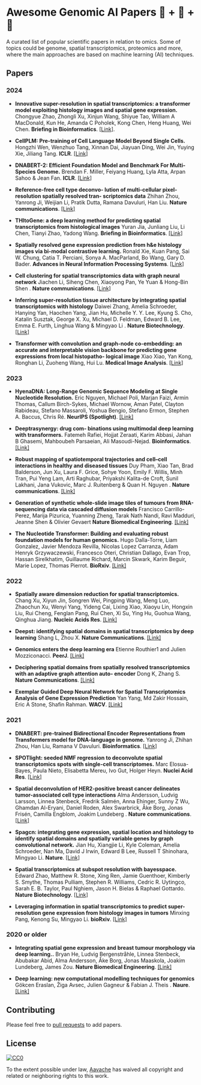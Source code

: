 # Awesome Genomic AI Papers 🦠 + 🤖 + 📄

A curated list of popular scientific papers in relation to omics. Some of topics could be genome, spatial transcriptomics, proteomics and more, where the main approaches are based on machine learning (AI) techniques.

## Papers

### 2024
- **Innovative super-resolution in spatial transcriptomics: a transformer model exploiting histology images and spatial gene expression.** Chongyue Zhao, Zhongli Xu, Xinjun Wang, Shiyue Tao, William A MacDonald, Kun He, Amanda C Poholek, Kong Chen, Heng Huang, Wei Chen. **Briefing in Bioinformatics**. [[Link]](https://academic.oup.com/bib/article/25/2/bbae052/7618072).

- **CellPLM: Pre-training of Cell Language Model Beyond Single Cells.** Hongzhi Wen, Wenzhuo Tang, Xinnan Dai, Jiayuan Ding, Wei Jin, Yuying Xie, Jiliang Tang. **ICLR**. [[Link]](https://openreview.net/forum?id=BKXvPDekud)

- **DNABERT-2: Efficient Foundation Model and Benchmark For Multi-Species Genome.** Brendan F. Miller, Feiyang Huang, Lyla Atta, Arpan Sahoo & Jean Fan. **ICLR**. [[Link]](https://arxiv.org/abs/2306.15006)

- **Reference-free cell type deconvo- lution of multi-cellular pixel-resolution spatially resolved tran- scriptomics data** Zhihan Zhou, Yanrong Ji, Weijian Li, Pratik Dutta, Ramana Davuluri, Han Liu. **Nature communications**. [[Link]](https://www.nature.com/articles/s41467-022-30033-z)

- **THItoGene: a deep learning method for predicting spatial transcriptomics from histological images** Yuran Jia, Junliang Liu, Li Chen, Tianyi Zhao, Yadong Wang. **Briefing in Bioinformatics**. [[Link]](https://academic.oup.com/bib/article/25/1/bbad464/7494746)

- **Spatially resolved gene expression prediction from h&e histology images via bi-modal contrastive learning.** Ronald Xie, Kuan Pang, Sai W. Chung, Catia T. Perciani, Sonya A. MacParland, Bo Wang, Gary D. Bader. **Advances in Neural Information Processing Systems**. [[Link]](https://arxiv.org/abs/2306.01859)

- **Cell clustering for spatial transcriptomics data with graph neural network** Jiachen Li, Siheng Chen, Xiaoyong Pan, Ye Yuan & Hong-Bin Shen . **Nature communications**. [[Link]](https://www.nature.com/articles/s43588-022-00266-5)

- **Inferring super-resolution tissue architecture by integrating spatial transcriptomics with histology** Daiwei Zhang, Amelia Schroeder, Hanying Yan, Haochen Yang, Jian Hu, Michelle Y. Y. Lee, Kyung S. Cho, Katalin Susztak, George X. Xu, Michael D. Feldman, Edward B. Lee, Emma E. Furth, Linghua Wang & Mingyao Li . **Nature Biotechnology**. [[Link]](https://www.nature.com/articles/s41587-023-02019-9)

- **Transformer with convolution and graph-node co-embedding: an accurate and interpretable vision backbone for predicting gene expressions from local histopatho- logical image** Xiao Xiao, Yan Kong, Ronghan Li, Zuoheng Wang, Hui Lu. **Medical Image Analysis**. [[Link]](https://www.sciencedirect.com/science/article/pii/S1361841523003006)

### 2023
- **HyenaDNA: Long-Range Genomic Sequence Modeling at Single Nucleotide Resolution.** Eric Nguyen, Michael Poli, Marjan Faizi, Armin Thomas, Callum Birch-Sykes, Michael Wornow, Aman Patel, Clayton Rabideau, Stefano Massaroli, Yoshua Bengio, Stefano Ermon, Stephen A. Baccus, Chris Ré. **NeurIPS (Spotlight)**. [[Link]](https://arxiv.org/abs/2306.15794)

- **Deeptrasynergy: drug com- binations using multimodal deep learning with transformers.** Fatemeh Rafiei, Hojjat Zeraati, Karim Abbasi, Jahan B Ghasemi, Mahboubeh Parsaeian, Ali Masoudi-Nejad. **Bioinformatics**. [[Link]](https://academic.oup.com/bioinformatics/article/39/8/btad438/7226508)

- **Robust mapping of spatiotemporal trajectories and cell–cell interactions in healthy and diseased tissues** Duy Pham, Xiao Tan, Brad Balderson, Jun Xu, Laura F. Grice, Sohye Yoon, Emily F. Willis, Minh Tran, Pui Yeng Lam, Arti Raghubar, Priyakshi Kalita-de Croft, Sunil Lakhani, Jana Vukovic, Marc J. Ruitenberg & Quan H. Nguyen . **Nature communications**. [[Link]](https://www.nature.com/articles/s41467-023-43120-6)

- **Generation of synthetic whole-slide image tiles of tumours from RNA-sequencing data via cascaded diffusion models** Francisco Carrillo-Perez, Marija Pizurica, Yuanning Zheng, Tarak Nath Nandi, Ravi Madduri, Jeanne Shen & Olivier Gevaert  **Nature Biomedical Engineering**. [[Link]](https://www.nature.com/articles/s41551-024-01193-8)

- **The Nucleotide Transformer: Building and evaluating robust foundation models for human genomics.** Hugo Dalla-Torre, Liam Gonzalez, Javier Mendoza Revilla, Nicolas Lopez Carranza, Adam Henryk Grzywaczewski, Francesco Oteri, Christian Dallago, Evan Trop, Hassan Sirelkhatim, Guillaume Richard, Marcin Skwark, Karim Beguir, Marie Lopez, Thomas Pierrot. **BioRxiv**. [[Link]](https://www.biorxiv.org/content/10.1101/2023.01.11.523679v1)


### 2022

- **Spatially aware dimension reduction for spatial transcriptomics.** Chang Xu, Xiyun Jin, Songren Wei, Pingping Wang, Meng Luo, Zhaochun Xu, Wenyi Yang, Yideng Cai, Lixing Xiao, Xiaoyu Lin, Hongxin Liu, Rui Cheng, Fenglan Pang, Rui Chen, Xi Su, Ying Hu, Guohua Wang, Qinghua Jiang. **Nucleic Acids Res**. [[Link]](https://www.nature.com/articles/s41467-022-34879-1)

- **Deepst: identifying spatial domains in spatial transcriptomics by deep learning** Shang L, Zhou X. **Nature Communications**. [[Link]](https://www.nature.com/articles/s41467-022-34879-1)

- **Genomics enters the deep learning era** Etienne Routhier1 and Julien Mozziconacci. **PeerJ**. [[Link]]()

- **Deciphering spatial domains from spatially resolved transcriptomics with an adaptive graph attention auto- encoder** Dong K, Zhang S. **Nature Communications**. [[Link]](https://www.nature.com/articles/s41467-022-29439-6)

- **Exemplar Guided Deep Neural Network for Spatial Transcriptomics Analysis of Gene Expression Prediction** Yan Yang, Md Zakir Hossain, Eric A Stone, Shafin Rahman. **WACV**. [[Link]](https://arxiv.org/abs/2210.16721)

### 2021


- **DNABERT: pre-trained Bidirectional Encoder Representations from Transformers model for DNA-language in genome.** Yanrong Ji, Zhihan Zhou, Han Liu, Ramana V Davuluri. **Bioinformatics**. [[Link]](https://academic.oup.com/bioinformatics/article/37/15/2112/6128680)

- **SPOTlight: seeded NMF regression to deconvolute spatial transcriptomics spots with single-cell transcriptomes.** Marc Elosua-Bayes, Paula Nieto, Elisabetta Mereu, Ivo Gut, Holger Heyn. **Nuclei Acid Res**. [[Link]](https://pubmed.ncbi.nlm.nih.gov/33544846/)

- **Spatial deconvolution of HER2-positive breast cancer delineates tumor-associated cell type interactions** Alma Andersson, Ludvig Larsson, Linnea Stenbeck, Fredrik Salmén, Anna Ehinger, Sunny Z Wu, Ghamdan Al-Eryani, Daniel Roden, Alex Swarbrick, Åke Borg, Jonas Frisén, Camilla Engblom, Joakim Lundeberg . **Nature communications**. [[Link]](https://pubmed.ncbi.nlm.nih.gov/34650042/)

- **Spagcn: integrating gene expression, spatial location and histology to identify spatial domains and spatially variable genes by graph convolutional network.** Jian Hu, Xiangjie Li, Kyle Coleman, Amelia Schroeder, Nan Ma, David J Irwin, Edward B Lee, Russell T Shinohara, Mingyao Li. **Nature**. [[Link]](https://pubmed.ncbi.nlm.nih.gov/34711970/)

- **Spatial transcriptomics at subspot resolution with bayesspace.** Edward Zhao, Matthew R. Stone, Xing Ren, Jamie Guenthoer, Kimberly S. Smythe, Thomas Pulliam, Stephen R. Williams, Cedric R. Uytingco, Sarah E. B. Taylor, Paul Nghiem, Jason H. Bielas & Raphael Gottardo. **Nature Biotechnology**. [[Link]](https://www.nature.com/articles/s41587-021-00935-2)

- **Leveraging information in spatial transcriptomics to predict super-resolution gene expression from histology images in tumors** Minxing Pang, Kenong Su,  Mingyao Li. **bioRxiv**. [[Link]](https://www.biorxiv.org/content/10.1101/2021.11.28.470212v1)

### 2020 or older

- **Integrating spatial gene expression and breast tumour morphology via deep learning..** Bryan He, Ludvig Bergenstråhle, Linnea Stenbeck, Abubakar Abid, Alma Andersson, Åke Borg, Jonas Maaskola, Joakim Lundeberg, James Zou. **Nature Biomedical Engineering**. [[Link]](https://www.nature.com/articles/s41551-020-0578-x)

- **Deep learning: new computational modelling techniques for genomics** Gökcen Eraslan, Žiga Avsec, Julien Gagneur & Fabian J. Theis . **Naure**. [[Link]](https://www.nature.com/articles/s41576-019-0122-6)

## Contributing

Please feel free to [pull requests](https://github.com/Aavache/awesome-genetic-ai-papers/pulls) to add papers.


## License

[![CC0](http://mirrors.creativecommons.org/presskit/buttons/88x31/svg/cc-zero.svg)](https://creativecommons.org/publicdomain/zero/1.0/)

To the extent possible under law, [Aavache](https://github.com/Aavache) has waived all copyright and related or neighboring rights to this work.
